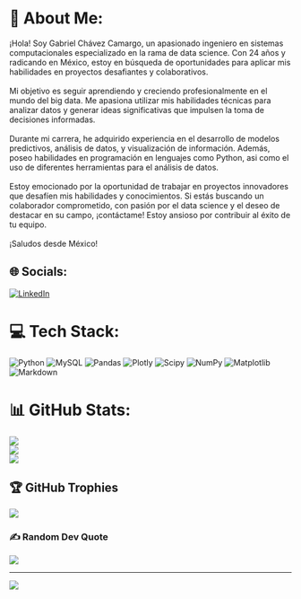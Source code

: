 # 💫 About Me:
¡Hola! Soy Gabriel Chávez Camargo, un apasionado ingeniero en sistemas computacionales especializado en la rama de data science. Con 24 años y radicando en México, estoy en búsqueda de oportunidades para aplicar mis habilidades en proyectos desafiantes y colaborativos.<br><br>Mi objetivo es seguir aprendiendo y creciendo profesionalmente en el mundo del big data. Me apasiona utilizar mis habilidades técnicas para analizar datos y generar ideas significativas que impulsen la toma de decisiones informadas.<br><br>Durante mi carrera, he adquirido experiencia en el desarrollo de modelos predictivos, análisis de datos, y visualización de información. Además, poseo habilidades en programación en lenguajes como Python, asi como el uso de diferentes herramientas para el análisis de datos.<br><br>Estoy emocionado por la oportunidad de trabajar en proyectos innovadores que desafíen mis habilidades y conocimientos. Si estás buscando un colaborador comprometido, con pasión por el data science y el deseo de destacar en su campo, ¡contáctame! Estoy ansioso por contribuir al éxito de tu equipo.<br><br>¡Saludos desde México!<br>


## 🌐 Socials:
[![LinkedIn](https://img.shields.io/badge/LinkedIn-%230077B5.svg?logo=linkedin&logoColor=white)](https://linkedin.com/in/Gabriel) 

# 💻 Tech Stack:
![Python](https://img.shields.io/badge/python-3670A0?style=for-the-badge&logo=python&logoColor=ffdd54) ![MySQL](https://img.shields.io/badge/mysql-%2300000f.svg?style=for-the-badge&logo=mysql&logoColor=white) ![Pandas](https://img.shields.io/badge/pandas-%23150458.svg?style=for-the-badge&logo=pandas&logoColor=white) ![Plotly](https://img.shields.io/badge/Plotly-%233F4F75.svg?style=for-the-badge&logo=plotly&logoColor=white) ![Scipy](https://img.shields.io/badge/SciPy-%230C55A5.svg?style=for-the-badge&logo=scipy&logoColor=%white) ![NumPy](https://img.shields.io/badge/numpy-%23013243.svg?style=for-the-badge&logo=numpy&logoColor=white) ![Matplotlib](https://img.shields.io/badge/Matplotlib-%23ffffff.svg?style=for-the-badge&logo=Matplotlib&logoColor=black) ![Markdown](https://img.shields.io/badge/markdown-%23000000.svg?style=for-the-badge&logo=markdown&logoColor=white)
# 📊 GitHub Stats:
![](https://github-readme-stats.vercel.app/api?username=GabrielChavezC&theme=tokyonight&hide_border=false&include_all_commits=false&count_private=false)<br/>
![](https://github-readme-streak-stats.herokuapp.com/?user=GabrielChavezC&theme=tokyonight&hide_border=false)<br/>
![](https://github-readme-stats.vercel.app/api/top-langs/?username=GabrielChavezC&theme=tokyonight&hide_border=false&include_all_commits=false&count_private=false&layout=compact)

## 🏆 GitHub Trophies
![](https://github-profile-trophy.vercel.app/?username=GabrielChavezC&theme=nord&no-frame=false&no-bg=true&margin-w=4)

### ✍️ Random Dev Quote
![](https://quotes-github-readme.vercel.app/api?type=horizontal&theme=radical)

---
[![](https://visitcount.itsvg.in/api?id=GabrielChavezC&icon=0&color=0)](https://visitcount.itsvg.in)

<!-- Proudly created with GPRM ( https://gprm.itsvg.in ) -->
